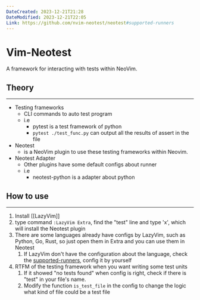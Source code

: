 ```yaml
---
DateCreated: 2023-12-21T21:28
DateModified: 2023-12-21T22:05
Link: https://github.com/nvim-neotest/neotest#supported-runners
---
```

# Vim-Neotest

A framework for interacting with tests within NeoVim.

## Theory
---
- Testing frameworks
	- CLI commands to auto test program
	- i.e
		- pytest is a test framework of python
		- `pytest ./test_func.py` can output all the results of assert in the file
- Neotest
	- is a NeoVim plugin to use these testing frameworks within Neovim.
- Neotest Adapter
	- Other plugins have some default configs about runner
	- i.e
		- neotest-python is a adapter about python

## How to use
---
1. Install [[LazyVim]]
2. type command `:LazyVim Extra`, find the "test" line and type 'x', which will install the Neotest plugin
3. There are some languages already have configs by LazyVim, such as Python, Go, Rust, so just open them in Extra and you can use them in Neotest
	1. If LazyVim don't have the configuration about the language, check the [supported-runners](https://github.com/nvim-neotest/neotest#supported-runners), config it by yourself
4. RTFM of the testing framework when you want writing some test units
	1. If it showed "no tests found" when config is right, check if there is "test" in your file's name.
	2. Modify the function `is_test_file` in the config to change the logic what kind of file could be a test file
